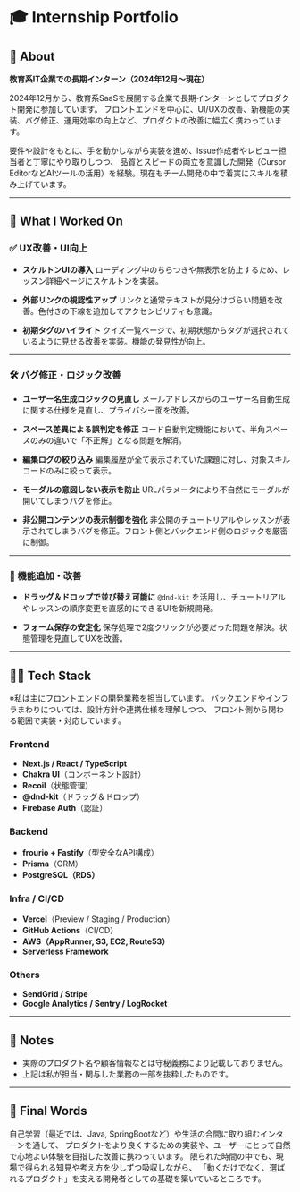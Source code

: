 # 🎓 Internship Portfolio

## 💼 About

**教育系IT企業での長期インターン（2024年12月〜現在）**

2024年12月から、教育系SaaSを展開する企業で長期インターンとしてプロダクト開発に参加しています。
フロントエンドを中心に、UI/UXの改善、新機能の実装、バグ修正、運用効率の向上など、プロダクトの改善に幅広く携わっています。

要件や設計をもとに、手を動かしながら実装を進め、Issue作成者やレビュー担当者と丁寧にやり取りしつつ、
品質とスピードの両立を意識した開発（Cursor EditorなどAIツールの活用）を経験。現在もチーム開発の中で着実にスキルを積み上げています。

---

## 🚀 What I Worked On

### ✅ UX改善・UI向上

* **スケルトンUIの導入**
  ローディング中のちらつきや無表示を防止するため、レッスン詳細ページにスケルトンを実装。

* **外部リンクの視認性アップ**
  リンクと通常テキストが見分けづらい問題を改善。色付きの下線を追加してアクセシビリティも意識。

* **初期タグのハイライト**
  クイズ一覧ページで、初期状態からタグが選択されているように見せる改善を実装。機能の発見性が向上。

---

### 🛠 バグ修正・ロジック改善

* **ユーザー名生成ロジックの見直し**
  メールアドレスからのユーザー名自動生成に関する仕様を見直し、プライバシー面を改善。

* **スペース差異による誤判定を修正**
  コード自動判定機能において、半角スペースのみの違いで「不正解」となる問題を解消。

* **編集ログの絞り込み**
  編集履歴が全て表示されていた課題に対し、対象スキルコードのみに絞って表示。

* **モーダルの意図しない表示を防止**
  URLパラメータにより不自然にモーダルが開いてしまうバグを修正。

* **非公開コンテンツの表示制御を強化**
  非公開のチュートリアルやレッスンが表示されてしまうバグを修正。フロント側とバックエンド側のロジックを厳密に制御。

---

### 🔧 機能追加・改善

* **ドラッグ＆ドロップで並び替え可能に**
  `@dnd-kit` を活用し、チュートリアルやレッスンの順序変更を直感的にできるUIを新規開発。

* **フォーム保存の安定化**
  保存処理で2度クリックが必要だった問題を解決。状態管理を見直してUXを改善。

---

## 🧑‍💻 Tech Stack

※私は主にフロントエンドの開発業務を担当しています。
バックエンドやインフラまわりについては、設計方針や連携仕様を理解しつつ、
フロント側から関わる範囲で実装・対応しています。

### Frontend

* **Next.js / React / TypeScript**
* **Chakra UI**（コンポーネント設計）
* **Recoil**（状態管理）
* **@dnd-kit**（ドラッグ＆ドロップ）
* **Firebase Auth**（認証）

### Backend

* **frourio + Fastify**（型安全なAPI構成）
* **Prisma**（ORM）
* **PostgreSQL（RDS）**

### Infra / CI/CD

* **Vercel**（Preview / Staging / Production）
* **GitHub Actions**（CI/CD）
* **AWS（AppRunner, S3, EC2, Route53）**
* **Serverless Framework**

### Others

* **SendGrid / Stripe**
* **Google Analytics / Sentry / LogRocket**

---

## 📝 Notes

* 実際のプロダクト名や顧客情報などは守秘義務により記載しておりません。
* 上記は私が担当・関与した業務の一部を抜粋したものです。

---

## 📌 Final Words

自己学習（最近では、Java, SpringBootなど）や生活の合間に取り組むインターンを通して、
プロダクトをより良くするための実装や、ユーザーにとって自然で心地よい体験を目指した改善に携わっています。
限られた時間の中でも、現場で得られる知見や考え方を少しずつ吸収しながら、
「動くだけでなく、選ばれるプロダクト」を支える開発者としての基礎を築いているところです。

